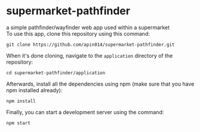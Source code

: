 # supermarket-pathfinder
a simple pathfinder/wayfinder web app used within a supermarket
<br>
To use this app, clone this repository using this command:
```
git clone https://github.com/apin014/supermarket-pathfinder.git
```
When it's done cloning, navigate to the `application` directory of the repository:
```
cd supermarket-pathfinder/application
```
Afterwards, install all the dependencies using npm (make sure that you have npm installed already):
```
npm install
```
Finally, you can start a development server using the command:
```
npm start
```